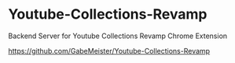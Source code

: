 # Youtube-Collections-Revamp
Backend Server for Youtube Collections Revamp Chrome Extension

https://github.com/GabeMeister/Youtube-Collections-Revamp